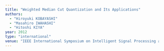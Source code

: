 ```yaml
---
title: "Weighted Median Cut Quantization and Its Applications"
authors:
  - "Hiroyuki KOBAYASHI"
  - "Masahiro IWAHASHI"
  - "Hitoshi KIYA"
year: 2012
type: "international"
venue: "IEEE International Symposium on Intelligent Signal Processing and Communication Systems, pp. D4.2, New Taipei City, Taiwan, R.O.C., 2012-11-06."
---
```

